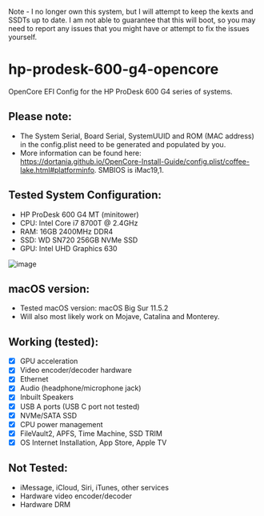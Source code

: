 Note - I no longer own this system, but I will attempt to keep the kexts and SSDTs up to 
date. I am not able to guarantee that this will boot, so you 
may need to report any issues that you might have or attempt to fix the issues 
yourself.

# hp-prodesk-600-g4-opencore
OpenCore EFI Config for the HP ProDesk 600 G4 series of systems.

## Please note: 
* The System Serial, Board Serial, SystemUUID and ROM (MAC address) in the config.plist need to be generated and populated by you.
* More information can be found here: https://dortania.github.io/OpenCore-Install-Guide/config.plist/coffee-lake.html#platforminfo. SMBIOS is iMac19,1.

## Tested System Configuration:
* HP ProDesk 600 G4 MT (minitower)
* CPU: Intel Core i7 8700T @ 2.4GHz
* RAM: 16GB 2400MHz DDR4
* SSD: WD SN720 256GB NVMe SSD
* GPU: Intel UHD Graphics 630

![image](https://cdn.upload.systems/uploads/luu1wudX.png)

## macOS version:
* Tested macOS version: macOS Big Sur 11.5.2
* Will also most likely work on Mojave, Catalina and Monterey.

## Working (tested):
* [x] GPU acceleration
* [x] Video encoder/decoder hardware
* [x] Ethernet
* [x] Audio (headphone/microphone jack)
* [x] Inbuilt Speakers
* [x] USB A ports (USB C port not tested)
* [x] NVMe/SATA SSD
* [x] CPU power management
* [x] FileVault2, APFS, Time Machine, SSD TRIM
* [x] OS Internet Installation, App Store, Apple TV

## Not Tested:
* iMessage, iCloud, Siri, iTunes, other services
* Hardware video encoder/decoder
* Hardware DRM
